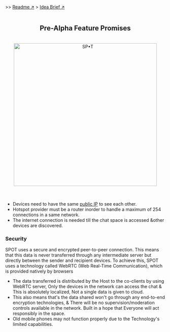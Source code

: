 <div> >>
    <th><a href="https://github.com/hariprasd/spot">Readme ↗︎</a> </th> >
    <td><a href= "https://github.com/hariprasd/spot/blob/main/idea.md">Idea Brief ↗︎</a></td>
</div>
<br>
<div align='center'>
  <h2>Pre-Alpha Feature Promises</h2><br>
  <img src="https://user-images.githubusercontent.com/75234157/192829760-5096c06b-7265-40f9-90cb-a486793f2af2.png" alt="SP•T" width="450" ><br><br>
</div>
<br>

- Devices need to have the same [public IP](https://www.google.com/search?q=what+is+my+ip) to see each other.
- Hotspot provider must be a router inorder to handle a maximum of 254 connections in a same network.<br>
- The internet connection is needed till the chat space is accessed &other devices are discovered.<br>
### Security
SPOT uses a secure and encrypted peer-to-peer connection. This means that this data is never transferred through any intermediate server but directly between the sender and recipient devices. To achieve this, SPOT uses a technology called WebRTC (Web Real-Time Communication), which is provided natively by browsers<br>
- The data transferred is distributed by the Host to the co-clients by using WebRTC server, Only the devices in the network can access the chat & This is absolutely localized, Not a single data is given to cloud. <br>
- This also means that's the data shared won't go through any end-to-end encryption technologies, & There will be no supervision/moderation controls available in the network. Built in a hope that Everyone will act responsibly in the space.
- Old mobile phones may not function properly due to the Technology's limited capabilities.
